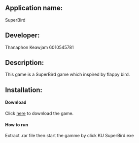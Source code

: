 ## Application name: 
SuperBird
## Developer: 
Thanaphon Keawjam 6010545781
## Description:
This game is a SuperBird game which inspired by flappy bird.
## Installation:
#### Download
Click [here](https://drive.google.com/file/d/16L008KsAx3jlUQasTeAZWdFDVUCwCjk1/view?usp=sharing) to download the game.
#### How to run
Extract .rar file then start the gamme by click KU SuperBird.exe
